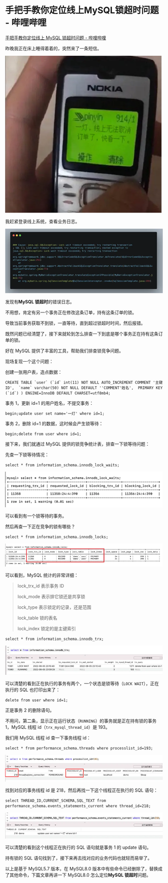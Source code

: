 # 手把手教你定位线上MySQL锁超时问题 - 哔哩哔哩
[手把手教你定位线上 MySQL 锁超时问题 - 哔哩哔哩](https://www.bilibili.com/read/cv20199396/) 

 昨晚我正在床上睡得着着的，突然来了一条短信。

![](https://github.com/Hsu-Outer-Brain/WebCliperCDN_001/blob/main/img3/2023-5-23%2016-30-08/befe3c0e-75f7-401c-98ee-a685b4a3a4d0.webp?raw=true)

我赶紧登录线上系统，查看业务日志。

![](https://github.com/Hsu-Outer-Brain/WebCliperCDN_001/blob/main/img3/2023-5-23%2016-30-08/cdbce17b-1af9-4e90-ae50-dfc090f45764.webp?raw=true)

发现有**MySQL 锁超时**的错误日志。

不用想，肯定有另一个事务正在修改这条订单，持有这条订单的锁。

导致当前事务获取不到锁，一直等待，直到超过锁超时时间，然后报错。

既然问题已经清楚了，接下来就轮到怎么排查一下到底是哪个事务正在持有这条订单的锁。

好在 MySQL 提供了丰富的工具，帮助我们排查锁竞争问题。

现场复现一个这个问题：

创建一张用户表，造点数据：

``CREATE TABLE `user` (`id` int(11) NOT NULL AUTO_INCREMENT COMMENT '主键 ID',  `name` varchar(50) NOT NULL DEFAULT ''COMMENT'姓名',  PRIMARY KEY (`id`) ) ENGINE=InnoDB DEFAULT CHARSET=utf8mb4;``

事务 1，更新 id=1 的用户姓名，不提交事务：

`begin;update user set name='一灯' where id=1;`

事务 2，删除 id=1 的数据，这时候会产生锁等待：

`begin;delete from user where id=1;`

接下来，我们就通过 MySQL 提供的锁竞争统计表，排查一下锁等待问题：

先查一下锁等待情况：

`select * from information_schema.innodb_lock_waits;`

![](https://github.com/Hsu-Outer-Brain/WebCliperCDN_001/blob/main/img3/2023-5-23%2016-30-08/eef95c59-1056-442f-81b5-cf5294ca59eb.webp?raw=true)

可以看到有一个锁等待的事务。

然后再查一下正在竞争的锁有哪些？

`select * from information_schema.innodb_locks;`

![](https://github.com/Hsu-Outer-Brain/WebCliperCDN_001/blob/main/img3/2023-5-23%2016-30-08/6263e495-096a-495b-b79d-77fb451db148.webp?raw=true)

可以看到，MySQL 统计的非常详细：

> lock_trx_id 表示事务 ID
>
> lock_mode 表示排它锁还是共享锁
>
> lock_type 表示锁定的记录，还是范围
>
> lock_table 锁的表名
>
> lock_index 锁定的是主键索引

`select * from information_schema.innodb_trx;`

![](https://github.com/Hsu-Outer-Brain/WebCliperCDN_001/blob/main/img3/2023-5-23%2016-30-08/11f0f934-0f0b-4dc9-81c4-56b066efadce.webp?raw=true)

可以清楚的看到正在执行的事务有两个，一个状态是锁等待（`LOCK WAIT`），正在执行的 SQL 也打印出来了：

`delete from user where id=1;`

正是事务 2 的删除语句。

不用问，第二条，显示正在运行状态（`RUNNING`）的事务就是正在持有锁的事务 1，MySQL 线程 id（`trx_mysql_thread_id`）是 193。

我们用 MySQL 线程 id 查一下事务线程 id：

`select * from performance_schema.threads where processlist_id=193;`

![](https://github.com/Hsu-Outer-Brain/WebCliperCDN_001/blob/main/img3/2023-5-23%2016-30-08/19ca15af-d56d-48f3-be8f-812ebc149e92.webp?raw=true)

找到对应的事务线程 id 是 218，然后再找一下这个线程正在执行的 SQL 语句：

`select THREAD_ID,CURRENT_SCHEMA,SQL_TEXT from performance_schema.events_statements_current where thread_id=218;`

![](https://github.com/Hsu-Outer-Brain/WebCliperCDN_001/blob/main/img3/2023-5-23%2016-30-08/d91da7ca-c362-419b-819f-7c0f7cea871e.webp?raw=true)

可以清楚的看到这个线程正在执行的 SQL 语句就是事务 1 的 update 语句。

持有锁的 SQL 语句找到了，接下来再去找对应的业务代码也就轻而易举了。

以上是基于 MySQL5.7 版本，在 MySQL8.0 版本中有些命令已经删除了，替换成了其他命令，下篇文章再讲一下 MySQL8.0 怎么定位**MySQL 锁超时**问题。
